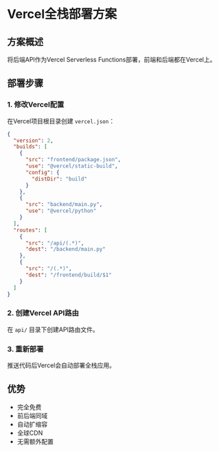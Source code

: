 # Vercel全栈部署方案

## 方案概述
将后端API作为Vercel Serverless Functions部署，前端和后端都在Vercel上。

## 部署步骤

### 1. 修改Vercel配置
在Vercel项目根目录创建 `vercel.json`：

```json
{
  "version": 2,
  "builds": [
    {
      "src": "frontend/package.json",
      "use": "@vercel/static-build",
      "config": {
        "distDir": "build"
      }
    },
    {
      "src": "backend/main.py",
      "use": "@vercel/python"
    }
  ],
  "routes": [
    {
      "src": "/api/(.*)",
      "dest": "/backend/main.py"
    },
    {
      "src": "/(.*)",
      "dest": "/frontend/build/$1"
    }
  ]
}
```

### 2. 创建Vercel API路由
在 `api/` 目录下创建API路由文件。

### 3. 重新部署
推送代码后Vercel会自动部署全栈应用。

## 优势
- 完全免费
- 前后端同域
- 自动扩缩容
- 全球CDN
- 无需额外配置
